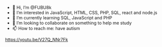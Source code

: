 - 👋 Hi, I’m @FUBU8k
- 👀 I’m interested in JavaScript, HTML, CSS, PHP, SQL, react and node.js
- 🌱 I’m currently learning SQL, JavaScript and PHP
- 💞️ I’m looking to collaborate on something to help me study
- 📫 How to reach me: have autism


https://youtu.be/V27Q_NNr7Fk

